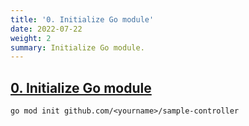```yaml
---
title: '0. Initialize Go module'
date: 2022-07-22
weight: 2
summary: Initialize Go module.
---
```


## [0. Initialize Go module](https://github.com/nakamasato/sample-controller/commit/7126e359d380394207b0d8e88c0553ab181d65fe)

```
go mod init github.com/<yourname>/sample-controller
```
